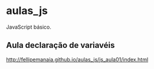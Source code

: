 # aulas_js
JavaScript básico.

## Aula declaração de variavéis
http://fellipemanaia.github.io/aulas_js/js_aula01/index.html

